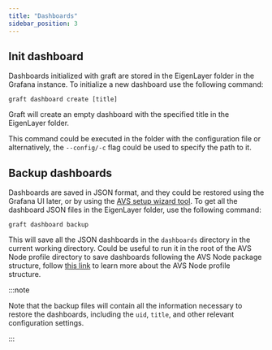 ```yaml
---
title: "Dashboards"
sidebar_position: 3
---
```


## Init dashboard

Dashboards initialized with graft are stored in the EigenLayer folder in the Grafana instance. To initialize a new dashboard use the following command:

```shell
graft dashboard create [title]
```
    
Graft will create an empty dashboard with the specified title in the EigenLayer folder.

This command could be executed in the folder with the configuration file or alternatively, the `--config/-c` flag could be used to specify the path to it.

## Backup dashboards

Dashboards are saved in JSON format, and they could be restored using the Grafana UI later, or by using the [AVS setup wizard tool](../wizard/intro). To get all the dashboard JSON files in the EigenLayer folder, use the following command:
    
```shell
graft dashboard backup
```

This will save all the JSON dashboards in the `dashboards` directory in the current working directory. Could be useful to run it in the root of the AVS Node profile directory to save dashboards following the AVS Node package structure, follow [this link](/docs/packaging/#profile) to learn more about the AVS Node profile structure.

:::note

Note that the backup files will contain all the information necessary to restore the dashboards, including the `uid`, `title`, and other relevant configuration settings.

:::
